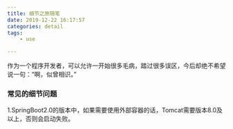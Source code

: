 ```yaml
---
title: 细节之旅随笔
date: 2019-12-22 16:17:57
categories: detail
tags: 
	- use

---
```


作为一个程序开发者，可以允许一开始很多毛病，踏过很多误区，今后却绝不希望说一句：“啊，似曾相识。”

<!-- more -->

### 常见的细节问题

 1.SpringBoot2.0的版本中，如果需要使用外部容器的话，Tomcat需要版本8.0及以上，否则会启动失败。
